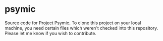 psymic
======

Source code for Project Psymic. To clone this project on your local machine, you need certain files which weren't checked into this repository. Please let me know if you wish to contribute.
